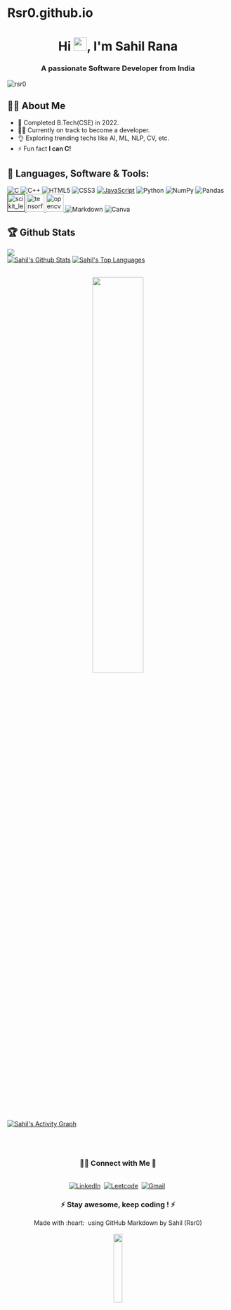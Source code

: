 # Rsr0.github.io

<h1 align="center">Hi <img src="https://raw.githubusercontent.com/MartinHeinz/MartinHeinz/master/wave.gif" width="30px">, I'm Sahil Rana</h1>
<h3 align="center">A passionate Software Developer from India</h3>

<p align="left"> <img src="https://komarev.com/ghpvc/?username=rsr0" alt="rsr0" /> </p>


## 🙋‍♂️ About Me

- 🌱 Completed B.Tech(CSE) in 2022.
- 👨‍💻 Currently on track to become a developer.
- 👌 Exploring trending techs like AI, ML, NLP, CV, etc.
- ⚡ Fun fact **I can C!**


## 🚀 Languages, Software & Tools:
<p>
  <img alt="C" src="https://img.shields.io/badge/c-%2300599C.svg?style=for-the-badge&logo=c&logoColor=white"/>
<img alt="C++" src="https://img.shields.io/badge/c++-%2300599C.svg?style=for-the-badge&logo=c%2B%2B&logoColor=white"/>  
<img alt="HTML5" src="https://img.shields.io/badge/html5-%23E34F26.svg?style=for-the-badge&logo=html5&logoColor=white"/>
  <img alt="CSS3" src="https://img.shields.io/badge/css3-%231572B6.svg?style=for-the-badge&logo=css3&logoColor=white"/> <a href="https://git-scm.com/" target="_blank">
<img alt="JavaScript" src="https://img.shields.io/badge/javascript-%23323330.svg?style=for-the-badge&logo=javascript&logoColor=%23F7DF1E"/></a> 
<img alt="Python" src="https://img.shields.io/badge/python-%2314354C.svg?style=for-the-badge&logo=python&logoColor=white"/>
  <img alt="NumPy" src="https://img.shields.io/badge/numpy-%23013243.svg?style=for-the-badge&logo=numpy&logoColor=white" />
  <img alt="Pandas" src="https://img.shields.io/badge/pandas-%23150458.svg?style=for-the-badge&logo=pandas&logoColor=white" />
  <a href="" target="_blank"> <img src="https://upload.wikimedia.org/wikipedia/commons/0/05/Scikit_learn_logo_small.svg" alt="scikit_learn" width="40" height="40"/> </a> <a href="https://www.tensorflow.org" target="_blank"> <img src="https://www.vectorlogo.zone/logos/tensorflow/tensorflow-icon.svg" alt="tensorflow" width="40" height="40"/> </a>
  <a href="https://opencv.org/" target="_blank"> <img src="https://www.vectorlogo.zone/logos/opencv/opencv-icon.svg" alt="opencv" width="40" height="40"/> </a> 
  <img alt="Markdown" src="https://img.shields.io/badge/markdown-%23000000.svg?style=for-the-badge&logo=markdown&logoColor=white"/>
  <img alt="Canva" src="https://img.shields.io/badge/Canva-%2300C4CC.svg?style=for-the-badge&logo=Canva&logoColor=white"/>
</p>
<!-- <a href="https://app.daily.dev/rsr0"><img src="https://api.daily.dev/devcards/7b8216de78394a76abe3ddca1060c967.png?r=n75" width="400" alt="Sahil Rana's Dev Card"/></a> -->
<!-- <a href="https://app.daily.dev/rsr0"><img src="https://github.com/Rsr0/Rsr0/blob/main/devcard.svg" width="400" alt="Sahil's Dev Card"/></a> -->

## 🏆 Github Stats
<!-- 
<p><img align="left" src="https://github-readme-stats.vercel.app/api/top-langs/?username=rsr0&layout=compact" alt="rsr0" /></p>

<p>&nbsp;
  <img align="center" src="https://github-readme-stats.vercel.app/api?username=rsr0&show_icons=true" alt="rsr0" /></p>
<br> -->

![](https://github-profile-summary-cards.vercel.app/api/cards/profile-details?username=Rsr0&theme=solarized_dark)
<br/>
    <a href="https://github.com/Rsr0/github-readme-stats"><img alt="Sahil's Github Stats" src="https://github-readme-stats.vercel.app/api?username=Rsr0&show_icons=true&count_private=true&theme=react&hide_border=true&bg_color=0D1117" /></a>
  <a href="https://github.com/Rsr0/github-readme-stats"><img alt="Sahil's Top Languages" src="https://github-readme-stats.vercel.app/api/top-langs/?username=Rsr0&langs_count=8&count_private=true&layout=compact&theme=react&hide_border=true&bg_color=0D1117" /></a>
  <br/>
  <br/>
<p align="center">
<img  src="https://github-readme-streak-stats.herokuapp.com/?user=Rsr0&theme=dark" width="48%" >
</p>
  

<br/>

  <a href="https://github.com/Rsr0/github-readme-activity-graph"><img alt="Sahil's Activity Graph" src="https://activity-graph.herokuapp.com/graph?username=Rsr0&bg_color=0D1117&color=5BCDEC&line=5BCDEC&point=FFFFFF&hide_border=true" /></a>

</p>
<br/>
<!-- [![trophy](https://github-profile-trophy.vercel.app/?username=Rsr0&rank=S,AAA,AA,A&theme=juicyfresh&margin-w=15)](https://github.com/ryo-ma/github-profile-trophy) -->

<br/>



<p>
<h3 align="center"> 🤝🏻 Connect with Me 🤝</h3> 

<p align="center">
<br>
<a href="https://www.linkedin.com/in/rsr0/"><img src="https://img.shields.io/badge/linkedin-%230077B5.svg?&style=for-the-badge&logo=linkedin&logoColor=white" alt="LinkedIn" /></a>&nbsp;
<a href="https://www.leetcode.com/Rsr0"><img src="https://img.shields.io/badge/-LeetCode-FFA116?style=for-the-badge&logo=LeetCode&logoColor=black" alt="Leetcode" /></a>&nbsp;
<a href="mailto:sahilrana.0069@gmail.com"><img src="https://img.shields.io/badge/gmail-%23D14836.svg?&style=for-the-badge&logo=gmail&logoColor=white" alt="Gmail"/></a>&nbsp;
</p>
  
<h3 align="center"> ⚡ Stay awesome, keep coding ! ⚡ </h3> 
<p align="center">
  Made with :heart: &nbsp;using GitHub Markdown by Sahil (Rsr0)
  <br />
  <br />
  <img src="https://media.giphy.com/media/jpVnC65DmYeyRL4LHS/giphy.gif" width="20%">
</p>
